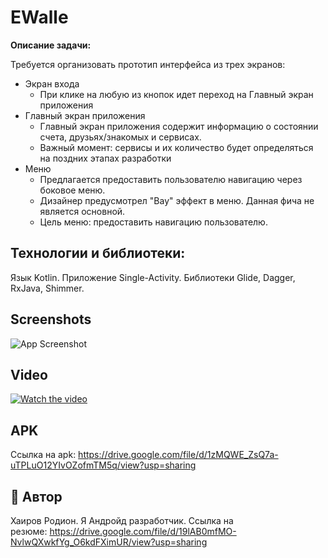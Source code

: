 # EWalle

**Описание задачи:**

Требуется организовать прототип интерфейса из трех экранов:

-   Экран входа
    -   При клике на любую из кнопок идет переход на Главный экран приложения
-   Главный экран приложения
    -   Главный экран приложения содержит информацию о состоянии счета, друзьях/знакомых и сервисах.
    -   Важный момент: сервисы и их количество будет определяться на поздних этапах разработки
-   Меню
    -   Предлагается предоставить пользователю навигацию через боковое меню.
    -   Дизайнер предусмотрел "Вау" эффект в меню. Данная фича не является основной.
    -   Цель меню: предоставить навигацию пользователю.

## Технологии и библиотеки:

Язык Kotlin. Приложение Single-Activity. Библиотеки Glide, Dagger, RxJava, Shimmer.

## Screenshots

![App Screenshot](https://i.ibb.co/xDWMdNB/Screenshot-1631699032.png)

## Video

[![Watch the video](https://i.imgur.com/vKb2F1B.png)](https://youtu.be/serVQC8LIXs)

## APK

Ссылка на apk: https://drive.google.com/file/d/1zMQWE_ZsQ7a-uTPLuO12YIvOZofmTM5q/view?usp=sharing

## 🚀 Автор

Хаиров Родион. Я Андройд разработчик. Ссылка на  
резюме: https://drive.google.com/file/d/19lAB0mfMO-NvlwQXwkfYg_O6kdFXimUR/view?usp=sharing